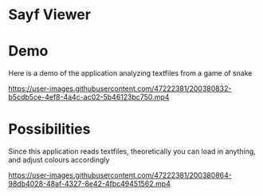 # Sayf Viewer

# Demo
Here is a demo of the application analyzing textfiles from a game of snake

https://user-images.githubusercontent.com/47222381/200380832-b5cdb5ce-4ef8-4a4c-ac02-5b46123bc750.mp4

# Possibilities
Since this application reads textfiles, theoretically you can load in anything, and adjust colours accordingly

https://user-images.githubusercontent.com/47222381/200380864-98db4028-48af-4327-8e42-4fbc49451562.mp4
